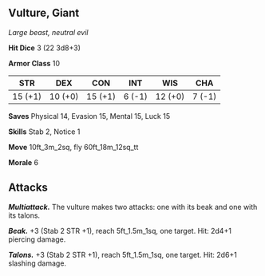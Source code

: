 ## Vulture, Giant

*Large beast, neutral evil*

**Hit Dice** 3 (22 3d8+3)

**Armor Class** 10

| STR     | DEX     | CON     | INT     | WIS     | CHA     |
|---------|---------|---------|---------|---------|---------|
| 15 (+1) | 10 (+0) | 15 (+1) |  6 (-1) | 12 (+0) |  7 (-1) |

**Saves** Physical 14, Evasion 15, Mental 15, Luck 15

**Skills** Stab 2, Notice 1

**Move** 10ft_3m_2sq, fly 60ft_18m_12sq_tt

**Morale** 6

## Attacks

***Multiattack.*** The vulture makes two attacks: one with its beak and one with its talons.

***Beak.*** +3 (Stab 2 STR +1), reach 5ft_1.5m_1sq, one target. Hit: 2d4+1 piercing damage.

***Talons.*** +3 (Stab 2 STR +1), reach 5ft_1.5m_1sq, one target. Hit: 2d6+1 slashing damage.

